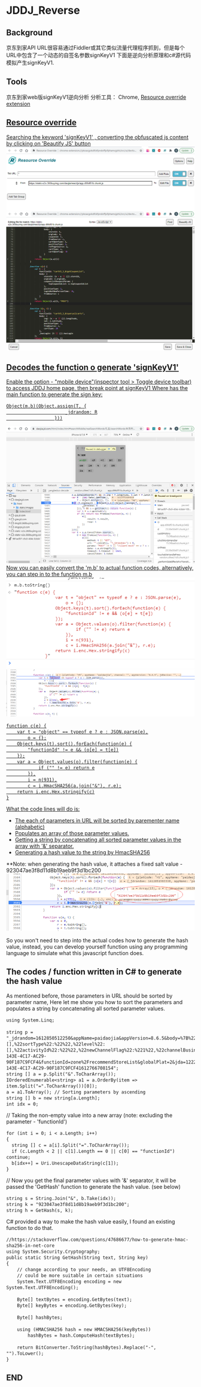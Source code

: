 # JDDJ_Reverse

## Background
京东到家API URL很容易通过Fiddler或其它类似流量代理程序抓到，但是每个URL中包含了一个动态的自签名参数signKeyV1
下面是逆向分析原理和c#源代码模拟产生signKeyV1.

## Tools
京东到家web版signKeyV1逆向分析
分析工具： Chrome, <a href="https://chrome.google.com/webstore/detail/resource-override/pkoacgokdfckfpndoffpifphamojphii">Resource override extension</href>

## Resource override
Searching the keyword 'signKeyV1' , converting the obfuscated js content  by clicking on 'Beautify JS' button
<img src="1.png" />
<img src="1.1.png" />

## Decodes the function o generate 'signKeyV1'
Enable the option - "mobile device"(inspector tool > Toggle device toolbar) to access JDDJ home page, then break point at signKeyV1 
Where has the main function to generate the sign key:
```
Object(m.b)(Object.assign(T, {
                      _jdrandom: R
                  }))
```
<img src="2.png" />
Now you can easily convert the 'm.b' to actual function codes, alternatively, you can step in to the function m.b 
<img src="2.1.png" />
<img src="2.2.png" />

```
function c(e) {
    var t = "object" == typeof e ? e : JSON.parse(e),
        o = {};
    Object.keys(t).sort().forEach(function(e) {
        "functionId" != e && (o[e] = t[e])
    });
    var a = Object.values(o).filter(function(e) {
            if ("" != e) return e
        }),
        i = n(931),
        c = i.HmacSHA256(a.join("&"), r.e);
    return i.enc.Hex.stringify(c)
}
```
What the code lines will do is:

- The each of parameters in URL will be sorted by parementer name (alphabetic)
- Populates an array of those parameter values.
- Getting a string by concatenating all sorted parameter values in the array with '&' separator.
- Generating a hash value to the string by <a href="https://docs.microsoft.com/en-us/dotnet/api/system.security.cryptography.hmacsha256?view=net-5.0">HmacSHA256</a> 

**Note: when generating the hash value, it attaches a fixed salt value - 923047ae3f8d11d8b19aeb9f3d1bc200 
<img src="2.3.png" />

So you won't need to step into the actual codes how to generate the hash value, 
instead, you can develop yourself function using any programming language to simulate what this javascript function does.

## The codes / function written in C# to generate the hash value
As mentioned before, those parameters in URL should be sorted by parameter name, 
Here let me show you how to sort the parameters and populates a string by concatenating all sorted parameter values.
```
using System.Linq;

string p = "_jdrandom=1612850512250&appName=paidaojia&appVersion=8.6.5&body=%7B%22refPageSource%22:%22newChannelPage%22,%22city%22:%22%E5%AE%89%E9%98%B3%E5%B8%82%22,%22areaCode%22:468,%22longitude%22:114.35015,%22latitude%22:36.105495,%22coordType%22:%222%22,%22address%22:%22%22,%22channelId%22:%224053%22,%22currentPage%22:1,%22pageSize%22:10,%22rankType%22:0,%22lastStoreId%22:%22%22,%22filterTagIds%22:%22%22,%22slideStoreList%22:false,%22venderIndustryType%22:[],%22sortType%22:%22%22,%22level%22:[],%22activityId%22:%22%22,%22newChannelFlag%22:%221%22,%22channelBusiness%22:%2210%22,%22pageSource%22:%22channelStorePage%22,%22ref%22:%22channel%22,%22ctp%22:%22moreStoreList%22%7D&channel=&city_id=468&deviceId=H5_DEV_164A38A8-143E-4C17-AC29-90F187C9FCF4&functionId=zone%2FrecommendStoreList&globalPlat=2&jda=122270672.1612491306560516543669.1612491307.1612745403.1612764992.4&jdDevice=&lat=36.105495&lng=114.35015&platCode=H5&poi=&traceId=H5_DEV_164A38A8-143E-4C17-AC29-90F187C9FCF41612766708154";
string [] a = p.Split("&".ToCharArray());
IOrderedEnumerable<string> a1 = a.OrderBy(item => item.Split("=".ToCharArray())[0]);
a = a1.ToArray(); // Sorting parameters by ascending 
string [] b = new string[a.Length];
int idx = 0;
```
// Taking the non-empty value into a new array (note: excluding the parameter - 'functionId')
```
for (int i = 0; i < a.Length; i++)
{
  string [] c = a[i].Split("=".ToCharArray());
  if (c.Length < 2 || c[1].Length == 0 || c[0] == "functionId") continue;
  b[idx++] = Uri.UnescapeDataString(c[1]);
}
```
// Now you get the final parameter values with '&' separator, it will be passed the 'GetHash' function to generate the hash value. (see below)
```
string s = String.Join("&", b.Take(idx));
string k = "923047ae3f8d11d8b19aeb9f3d1bc200";
string h = GetHash(s, k);
```

C# provided a way to make the hash value easily, I found an existing function to do that.
```
//https://stackoverflow.com/questions/47686677/how-to-generate-hmac-sha256-in-net-core
using System.Security.Cryptography;
public static String GetHash(String text, String key)
{
    // change according to your needs, an UTF8Encoding
    // could be more suitable in certain situations
    System.Text.UTF8Encoding encoding = new System.Text.UTF8Encoding();

    Byte[] textBytes = encoding.GetBytes(text);
    Byte[] keyBytes = encoding.GetBytes(key);

    Byte[] hashBytes;

    using (HMACSHA256 hash = new HMACSHA256(keyBytes))
        hashBytes = hash.ComputeHash(textBytes);

    return BitConverter.ToString(hashBytes).Replace("-", "").ToLower();
}
```

## END
